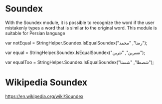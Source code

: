 # Soundex

With the Soundex module, it is possible to recognize the word if the user mistakenly types a word that is similar to the original word.
This module is suitable for Persian language

var notEqual = StringHelper.Soundex.IsEqualSoundex("رضا", "محمد");

var equal = StringHelper.Soundex.IsEqualSoundex("نسرین", "نثرین");

var equalToo = StringHelper.Soundex.IsEqualSoundex("شصطا", "شستا");

# Wikipedia Soundex
https://en.wikipedia.org/wiki/Soundex

